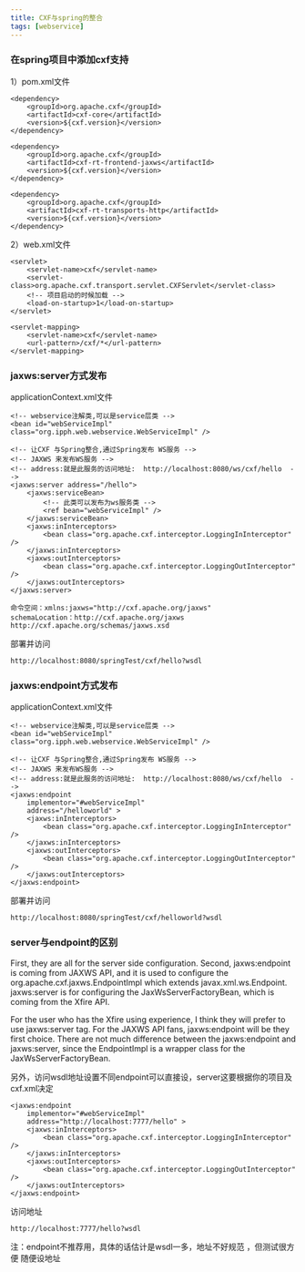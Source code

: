 ```yaml
---
title: CXF与spring的整合
tags: [webservice]
---
```


### 在spring项目中添加cxf支持

1）pom.xml文件

```
<dependency>
    <groupId>org.apache.cxf</groupId>
    <artifactId>cxf-core</artifactId>
    <version>${cxf.version}</version>
</dependency>

<dependency>
    <groupId>org.apache.cxf</groupId>
    <artifactId>cxf-rt-frontend-jaxws</artifactId>
    <version>${cxf.version}</version>
</dependency>

<dependency>
    <groupId>org.apache.cxf</groupId>
    <artifactId>cxf-rt-transports-http</artifactId>
    <version>${cxf.version}</version>
</dependency>
```

2）web.xml文件

```
<servlet>
    <servlet-name>cxf</servlet-name>
    <servlet-class>org.apache.cxf.transport.servlet.CXFServlet</servlet-class>
    <!-- 项目启动的时候加载 -->
    <load-on-startup>1</load-on-startup>
</servlet>

<servlet-mapping>
    <servlet-name>cxf</servlet-name>
    <url-pattern>/cxf/*</url-pattern>
</servlet-mapping>
```


### jaxws:server方式发布

applicationContext.xml文件

```
<!-- webservice注解类,可以是service层类 -->
<bean id="webServiceImpl" class="org.ipph.web.webservice.WebServiceImpl" />

<!-- 让CXF 与Spring整合,通过Spring发布 WS服务 -->
<!-- JAXWS 来发布WS服务 -->
<!-- address:就是此服务的访问地址:  http://localhost:8080/ws/cxf/hello  -->
<jaxws:server address="/hello">
    <jaxws:serviceBean>
        <!-- 此类可以发布为ws服务类 -->
        <ref bean="webServiceImpl" />
    </jaxws:serviceBean>
    <jaxws:inInterceptors>
        <bean class="org.apache.cxf.interceptor.LoggingInInterceptor" />
    </jaxws:inInterceptors>
    <jaxws:outInterceptors>
        <bean class="org.apache.cxf.interceptor.LoggingOutInterceptor" />
    </jaxws:outInterceptors>
</jaxws:server>
```


```
命令空间：xmlns:jaxws="http://cxf.apache.org/jaxws"
schemaLocation：http://cxf.apache.org/jaxws http://cxf.apache.org/schemas/jaxws.xsd
```

部署并访问

```
http://localhost:8080/springTest/cxf/hello?wsdl
```

### jaxws:endpoint方式发布

applicationContext.xml文件

```
<!-- webservice注解类,可以是service层类 -->
<bean id="webServiceImpl" class="org.ipph.web.webservice.WebServiceImpl" />

<!-- 让CXF 与Spring整合,通过Spring发布 WS服务 -->
<!-- JAXWS 来发布WS服务 -->
<!-- address:就是此服务的访问地址:  http://localhost:8080/ws/cxf/hello  -->
<jaxws:endpoint    
    implementor="#webServiceImpl"
    address="/helloworld" >
    <jaxws:inInterceptors>  
        <bean class="org.apache.cxf.interceptor.LoggingInInterceptor" />
    </jaxws:inInterceptors>
    <jaxws:outInterceptors>
        <bean class="org.apache.cxf.interceptor.LoggingOutInterceptor" />
    </jaxws:outInterceptors>
</jaxws:endpoint>
```

部署并访问

```
http://localhost:8080/springTest/cxf/helloworld?wsdl
```

### server与endpoint的区别

First, they are all for the server side configuration. 
Second, jaxws:endpoint is coming from JAXWS API, and it is used to configure the org.apache.cxf.jaxws.EndpointImpl which extends javax.xml.ws.Endpoint. 
jaxws:server is for configuring the JaxWsServerFactoryBean, which is coming from the Xfire API.

For the user who has the Xfire using experience, I think they will prefer to use jaxws:server tag. 
For the JAXWS API fans, jaxws:endpoint will be they first choice. 
There are not much difference between the jaxws:endpoint and jaxws:server, since the EndpointImpl is a wrapper class for the JaxWsServerFactoryBean.

另外，访问wsdl地址设置不同endpoint可以直接设，server这要根据你的项目及cxf.xml决定

```
<jaxws:endpoint    
    implementor="#webServiceImpl"
    address="http://localhost:7777/hello" >
    <jaxws:inInterceptors>  
        <bean class="org.apache.cxf.interceptor.LoggingInInterceptor" />
    </jaxws:inInterceptors>
    <jaxws:outInterceptors>
        <bean class="org.apache.cxf.interceptor.LoggingOutInterceptor" />
    </jaxws:outInterceptors>
</jaxws:endpoint>
```

访问地址

```
http://localhost:7777/hello?wsdl
```

注：endpoint不推荐用，具体的话估计是wsdl一多，地址不好规范 ，但测试很方便 随便设地址



